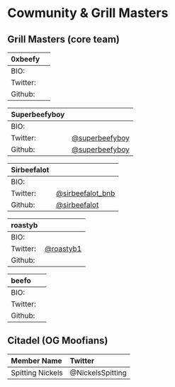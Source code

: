 # Cowmunity & Grill Masters

## Grill Masters \(core team\)

| 0xbeefy |  |
| :--- | :--- |
| BIO: |  |
| Twitter: |  |
| Github: |  |

| Superbeefyboy |  |
| :--- | :--- |
| BIO: |  |
| Twitter: | [@superbeefyboy](https://twitter.com/superbeefyboy) |
| Github: | [@superbeefyboy](https://github.com/superbeefyboy) |

| Sirbeefalot |  |
| :--- | :--- |
| BIO: |  |
| Twitter: | [@sirbeefalot\_bnb](https://twitter.com/sirbeefalot_bnb) |
| Github: | [@sirbeefalot](https://github.com/sirbeefalot) |

| roastyb |  |
| :--- | :--- |
| BIO: |  |
| Twitter: | [@roastyb1](https://twitter.com/roastyb1) |
| Github: |  |

| beefo |  |
| :--- | :--- |
| BIO: |  |
| Twitter: |  |
| Github: |  |

## Citadel \(OG Moofians\)

| Member Name | Twitter |
| :--- | :--- |
| Spitting Nickels | @NickelsSpitting |

